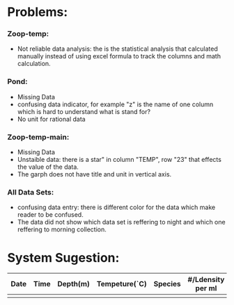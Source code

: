 # Problems:
### Zoop-temp:
* Not reliable data analysis: the is the statistical analysis that calculated manually instead of using excel formula to track the columns   and math calculation.
### Pond:
* Missing Data
* confusing data indicator, for example "z" is the name of one column which is hard to understand what is stand for?
* No unit for rational data
### Zoop-temp-main:
* Missing Data
* Unstaible data: there is a star" in column "TEMP", row "23" that effects the value of the data.
* The garph does not have title and unit in vertical axis.
### All Data Sets:
* confusing data entry: there is different color for the data which make reader to be confused.
* The data did not show which data set is reffering to night and which one reffering to morning collection.
# System Sugestion:

| Date | Time | Depth(m) | Tempeture(`C) | Species |  #/Ldensity per ml | Colony Diameter(ml) | #/L | ColonySize(mm) | Chlorophyll a |
|------|------|----------|---------------|---------|----------------|---------------------|-----|----------------|---------------|
|      |      |          |               |         |                |                     |     |                |               |
